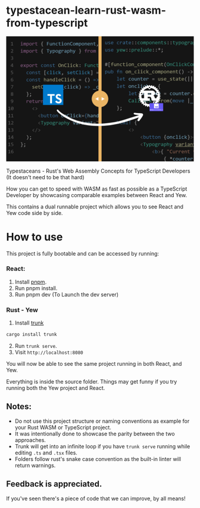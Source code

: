 # typestacean-learn-rust-wasm-from-typescript

<img src="./src/assets/typescript-to-rust-wasm.png" style="margin:0 auto;max-width:100%;"  >

Typestaceans - Rust's Web Assembly Concepts for TypeScript Developers (It doesn't need to be that hard)

How you can get to speed with WASM as fast as possible as a TypeScript Developer by showcasing comparable examples between React and Yew. 

This contains a dual runnable project which allows you to see React and Yew code side by side. 

# How to use
This project is fully bootable and can be accessed by running:
### React:
1. Install [pnpm](https://pnpm.io/installation). 
2. Run pnpm install.
3. Run pnpm dev (To Launch the dev server)

### Rust - Yew
1. Install [trunk](https://trunkrs.dev/)
```sh
cargo install trunk
```
2. Run `trunk serve`.
3. Visit `http://localhost:8080`

You will now be able to see the same project running in both React, and Yew.

Everything is inside the source folder. Things may get funny if you try running both the Yew project and React. 

## Notes:
* Do not use this project structure or naming conventions as example for your Rust WASM or TypeScript project. 
* It was intentionally done to showcase the parity between the two approaches.
* Trunk will get into an infinite loop if you have `trunk serve` running while editing `.ts` and `.tsx` files.
* Folders follow rust's snake case convention as the built-in linter will return warnings.

## Feedback is appreciated.
If you've seen there's a piece of code that we can improve, by all means!